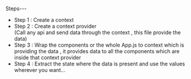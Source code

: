 Steps---
<ul>
  <li>Step 1 : Create a context</li>
  <li>Step 2 : Create a context provider <br>   (Call any api and send data through the context , this file provide the data) </li>
  <li>Step 3 : Wrap the components or the whole App.js to context which is providing the data , it provides data to all the components which are inside that context provider </li>
  <li>Step 4 : Extract the state where the data is present and use the values wherever you want...</li>  
</ul>



